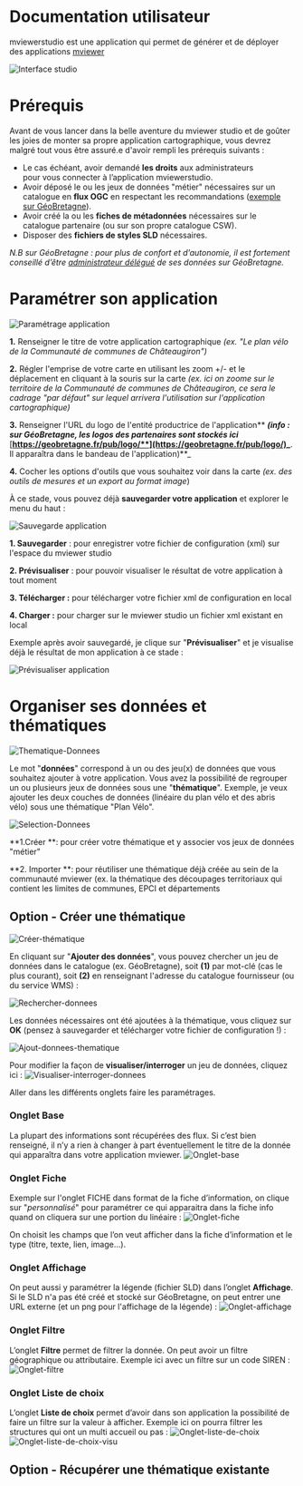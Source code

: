 # Documentation utilisateur



mviewerstudio est une application qui permet de générer et de déployer des applications [mviewer](https://github.com/geobretagne/mviewer)

![Interface studio](img/studio.png)


# Prérequis

Avant de vous lancer dans la belle aventure du mviewer studio et de goûter les joies de monter sa propre application cartographique, vous devrez malgré tout vous être assuré.e d'avoir rempli les prérequis suivants :

 - Le cas échéant, avoir demandé **les droits** aux administrateurs   
   pour vous connecter à l’application mviewerstudio.
  -  Avoir déposé le ou les jeux de données "métier" nécessaires sur un catalogue en **flux OGC** en respectant les    recommandations
   ([exemple sur GéoBretagne](https://cms.geobretagne.fr/content/deposer-des-donnees-shapefile-sur-geobretagne-grace-pydio)).
 - Avoir créé la ou les **fiches de métadonnées** nécessaires sur le catalogue partenaire (ou sur son propre catalogue CSW).
  -   Disposer des **fichiers de styles SLD** nécessaires.

*N.B sur GéoBretagne : pour plus de confort et d’autonomie, il est fortement conseillé d’être [administrateur délégué](https://cms.geobretagne.fr/content/administration-deleguee-sur-geoserver) de ses données sur GéoBretagne.*


# Paramétrer son application

![Paramétrage application](img/interface-studio.png)

 **1.** Renseigner le titre de votre application cartographique _(ex. "Le plan vélo de la Communauté de communes de Châteaugiron")_

**2.** Régler l'emprise de votre carte en utilisant les zoom +/- et le déplacement en cliquant à la souris sur la carte _(ex. ici on zoome sur le territoire de la Communauté de communes de Châteaugiron, ce sera le cadrage "par défaut" sur lequel arrivera l'utilisation sur l'application cartographique)_

**3.** Renseigner l'URL du logo de l'entité productrice de l'application** _**(info : sur GéoBretagne, les logos des partenaires sont stockés ici**_ [**https://geobretagne.fr/pub/logo/**](https://geobretagne.fr/pub/logo/)_**. Il apparaîtra dans le bandeau de l'application)**_

**4.** Cocher les options d'outils que vous souhaitez voir dans la carte  _(ex. des outils de mesures et un export au format image_)


À ce stade, vous pouvez déjà **sauvegarder votre application** et explorer le menu du haut :

![Sauvegarde application](img/sauvegarde-application.png)

**1. Sauvegarder** : pour enregistrer votre fichier de configuration (xml) sur l'espace du mviewer studio

**2. Prévisualiser** : pour pouvoir visualiser le résultat de votre application à tout moment

**3. Télécharger :** pour télécharger votre fichier xml de configuration en local

**4. Charger :** pour charger sur le mviewer studio un fichier xml existant en local

Exemple après avoir sauvegardé, je clique sur "**Prévisualiser**" et je visualise déjà le résultat de mon application à ce stade :

![Prévisualiser application](img/previsualiser-application.png)

# Organiser ses données et thématiques

![Thematique-Donnees](img/thematique-donnes.png)

Le mot "**données**" correspond à un ou des jeu(x) de données que vous souhaitez ajouter à votre application. Vous avez la possibilité de regrouper un ou plusieurs jeux de données sous une "**thématique**". Exemple, je veux ajouter les deux couches de données (linéaire du plan vélo et des abris vélo) sous une thématique "Plan Vélo".

![Selection-Donnees](img/selection-donnees.png)

**1.Créer **: pour créer votre thématique et y associer vos jeux de données "métier"

**2. Importer **: pour réutiliser une thématique déjà créée au sein de la communauté mviewer (ex. la thématique des découpages territoriaux qui contient les limites de communes, EPCI et départements

## Option - Créer une thématique
![Créer-thématique](img/creer-thematique.png)

En cliquant sur "**Ajouter des données**", vous pouvez chercher un jeu de données dans le catalogue (ex. GéoBretagne), soit **(1)** par mot-clé (cas le plus courant), soit **(2)** en renseignant l'adresse du catalogue fournisseur (ou du service WMS) :

![Rechercher-donnees](img/rechercher-donnees.png)

Les données nécessaires ont été ajoutées à la thématique, vous cliquez sur **OK** (pensez à sauvegarder et télécharger votre fichier de configuration !) :

![Ajout-donnees-thematique](img/ajout-donnee-thematique.png)


Pour modifier la façon de **visualiser/interroger** un jeu de données, cliquez ici :
![Visualiser-interroger-donnees](img/parametrage-donnees.png)

Aller dans les différents onglets faire les paramétrages.

### Onglet Base

La plupart des informations sont récupérées des flux. Si c’est bien renseigné, il n’y a rien à changer à part éventuellement le titre de la donnée qui apparaîtra dans votre application mviewer.
![Onglet-base](img/onglet-base.png)


### Onglet Fiche

Exemple sur l'onglet FICHE dans format de la fiche d’information, on clique sur "*personnalisé*" pour paramétrer ce qui apparaitra dans la fiche info quand on cliquera sur une portion du linéaire :
![Onglet-fiche](img/onglet-fiche.png)

On choisit les champs que l’on veut afficher dans la fiche d’information et le type (titre, texte, lien, image…).


### Onglet Affichage

On peut aussi y paramétrer la légende (fichier SLD) dans l’onglet **Affichage**. Si le SLD n'a pas été créé et stocké sur GéoBretagne, on peut entrer une URL externe (et un png pour l'affichage de la légende) :
![Onglet-affichage](img/onglet-affichage.png)



### Onglet Filtre

L’onglet **Filtre** permet de filtrer la donnée. On peut avoir un filtre géographique ou attributaire. Exemple ici avec un filtre sur un code SIREN :
![Onglet-filtre](img/onglet-filtre.png)



### Onglet Liste de choix

L’onglet **Liste de choix** permet d’avoir dans son application la possibilité de faire un filtre sur la valeur à afficher. Exemple ici on pourra filtrer les structures qui ont un multi accueil ou pas :
![Onglet-liste-de-choix](img/onglet-liste-de-choix.png)
![Onglet-liste-de-choix-visu](img/onglet-liste-de-choix_visu.png)

## Option - Récupérer une thématique existante

<!--stackedit_data:
eyJoaXN0b3J5IjpbMTY4MjUzNDgwNiwtMTczNDQwODU0MywtMT
MwNDYzMzI3NCwzNDIwMzY4OCwtMjA2NjQxNjI1Miw4OTA5Mzc1
OTMsMTM3MjU4MTE0MywtNjMzOTYwMTE4LC02NjA5OTc3MjYsLT
E3NDA5NjAyODEsOTkyOTczODA0LDE4NDg4NDM4MTAsMjMyNjMx
NDIsLTIxMzk3MjQ2NTVdfQ==
-->